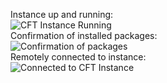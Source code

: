 Instance up and running:\
![CFT Instance Running](https://user-images.githubusercontent.com/84351411/196559497-c2bd213e-3d8b-4829-a548-0654b70830aa.png)\
Confirmation of installed packages:\
![Confirmation of packages](https://user-images.githubusercontent.com/84351411/196559501-59c3911b-ab90-42a7-96ca-0238ff603057.png)\
Remotely connected to instance:\
![Connected to CFT Instance](https://user-images.githubusercontent.com/84351411/196559503-8487ae61-ba77-4380-b08b-aebeb819fb6c.png)
